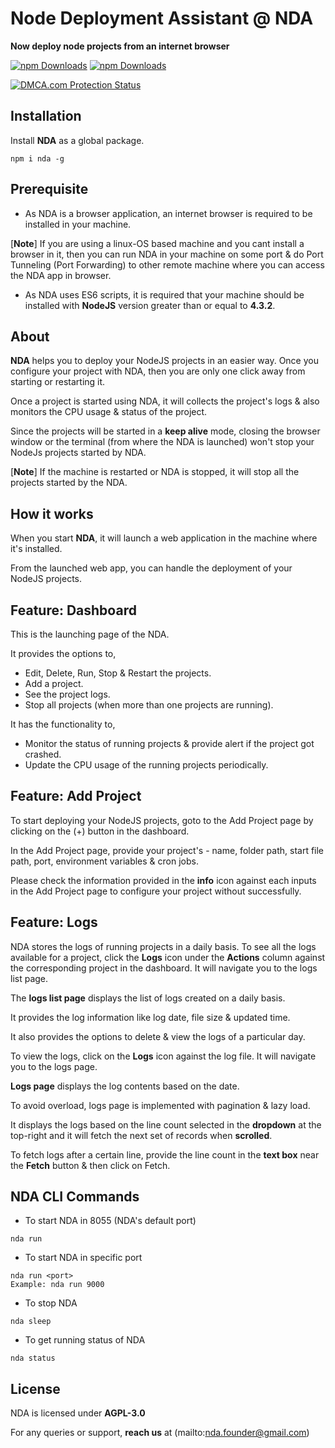 # Node Deployment Assistant @ NDA
**Now deploy node projects from an internet browser**

[![npm Downloads](https://img.shields.io/npm/dm/nda.svg?style=flat-square)](https://www.npmjs.com/package/nda)
[![npm Downloads](https://img.shields.io/npm/dy/nda.svg?style=flat-square)](https://www.npmjs.com/package/nda)

<a href="//www.dmca.com/Protection/Status.aspx?ID=eb641eb2-d944-4f08-806d-778e5288c0e3" title="DMCA.com Protection Status" class="dmca-badge"> <img src ="https://images.dmca.com/Badges/DMCA_logo-grn-btn120w.png?ID=eb641eb2-d944-4f08-806d-778e5288c0e3"  alt="DMCA.com Protection Status" /></a>  <script src="https://images.dmca.com/Badges/DMCABadgeHelper.min.js"> </script>

## Installation

Install **NDA** as a global package.

```
npm i nda -g
```

## Prerequisite

- As NDA is a browser application, an internet browser is required to be installed in your machine. 

[**Note**] If you are using a linux-OS based machine and you cant install a browser in it, then you can run NDA in your machine on some port & do Port Tunneling (Port Forwarding) to other remote machine where you can access the NDA app in browser.

- As NDA uses ES6 scripts, it is required that your machine should be installed with **NodeJS** version greater than or equal to **4.3.2**.

## About

**NDA** helps you to deploy your NodeJS projects in an easier way. Once you configure your project with NDA, then you are only one click away from starting or restarting it.

Once a project is started using NDA, it will collects the project's logs & also monitors the CPU usage & status of the project.

Since the projects will be started in a **keep alive** mode, closing the browser window or the terminal (from where the NDA is launched) won't stop your NodeJs projects started by NDA.

[**Note**] If the machine is restarted or NDA is stopped, it will stop all the projects started by the NDA.

## How it works

When you start **NDA**, it will launch a web application in the machine where it's installed.

From the launched web app, you can handle the deployment of your NodeJS projects.

## Feature: Dashboard

This is the launching page of the NDA.

It provides the options to,

- Edit, Delete, Run, Stop & Restart the projects.
- Add a project.
- See the project logs.
- Stop all projects (when more than one projects are running).

It has the functionality to,

- Monitor the status of running projects & provide alert if the project got crashed.
- Update the CPU usage of the running projects periodically.

## Feature: Add Project

To start deploying your NodeJS projects, goto to the Add Project page by clicking on the (+) button in the dashboard.

In the Add Project page, provide your project's - name, folder path, start file path, port, environment variables & cron jobs.

Please check the information provided in the **info** icon against each inputs in the Add Project page to configure your project without successfully.

## Feature: Logs

NDA stores the logs of running projects in a daily basis. To see all the logs available for a project, click the **Logs** icon under the **Actions** column against the corresponding project in the dashboard. It will navigate you to the logs list page.

The **logs list page** displays the list of logs created on a daily basis.

It provides the log information like log date, file size & updated time.

It also provides the options to delete & view the logs of a particular day.

To view the logs, click on the **Logs** icon against the log file. It will navigate you to the logs page.

**Logs page** displays the log contents based on the date.

To avoid overload, logs page is implemented with pagination & lazy load. 

It displays the logs based on the line count selected in the **dropdown** at the top-right and it will fetch the next set of records when **scrolled**.

To fetch logs after a certain line, provide the line count in the **text box** near the **Fetch** button & then click on Fetch.

## NDA CLI Commands

- To start NDA in 8055 (NDA's default port)

```
nda run
```

- To start NDA in specific port

```
nda run <port>
Example: nda run 9000
```

- To stop NDA

```
nda sleep
```

- To get running status of NDA

```
nda status
```

## License

NDA is licensed under **AGPL-3.0**

For any queries or support, **reach us** at (mailto:nda.founder@gmail.com)